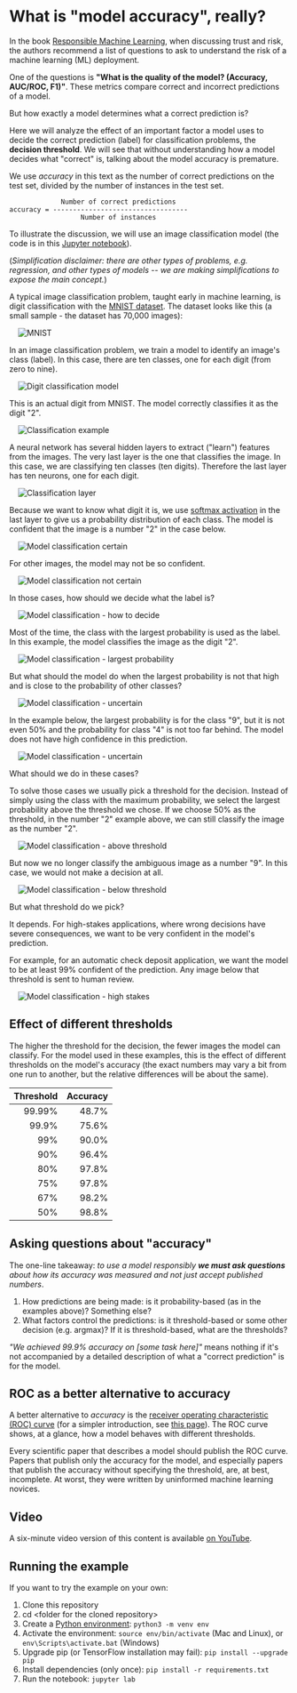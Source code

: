 # What is "model accuracy", really?

In the book [Responsible Machine Learning](https://www.h2o.ai/resources/ebook/responsible-machine-learning/),
when discussing trust and risk, the authors recommend a list of questions to ask to understand the
risk of a machine learning (ML) deployment.

One of the questions is **"What is the quality of the model? (Accuracy, AUC/ROC, F1)"**. These
metrics compare correct and incorrect predictions of a model.

But how exactly a model determines what a correct prediction is?

Here we will analyze the effect of an important factor a model uses to decide the correct
prediction (label) for classification problems, the **decision threshold**. We will see that
without understanding how a model decides what "correct" is, talking about the model accuracy
is premature.

We use _accuracy_ in this text as the number of correct predictions on the test set, divided by the
number of instances in the test set.

```text
             Number of correct predictions
accuracy = ----------------------------------
                  Number of instances
```

To illustrate the discussion, we will use an image classification model (the code is in this
[Jupyter notebook](./softmax-thresholds.ipynb)).

(_Simplification disclaimer: there are other types of problems, e.g. regression, and other types of
models -- we are making simplifications to expose the main concept._)

A typical image classification problem, taught early in machine learning, is digit classification with the
[MNIST dataset](http://yann.lecun.com/exdb/mnist/). The dataset looks like this (a small sample -
the dataset has 70,000 images):

&nbsp;&nbsp;&nbsp;&nbsp;![MNIST](./pics/mnist.png)

In an image classification problem, we train a model to identify an image's class (label).
In this case, there are ten classes, one for each digit (from zero to nine).

&nbsp;&nbsp;&nbsp;&nbsp;![Digit classification model](./pics/digit-classification-model.png)

This is an actual digit from MNIST. The model correctly classifies it as the digit "2".

&nbsp;&nbsp;&nbsp;&nbsp;![Classification example](./pics/digit-classification-example.png)

A neural network has several hidden layers to extract ("learn") features from the images. The very
last layer is the one that classifies the image. In this case, we are classifying ten classes (ten
digits). Therefore the last layer has ten neurons, one for each digit.

&nbsp;&nbsp;&nbsp;&nbsp;![Classification layer](./pics/classification-layer.png)

Because we want to know what digit it is, we use [softmax activation](https://www.tensorflow.org/api_docs/python/tf/keras/activations/softmax)
in the last layer to give us a probability distribution of each class. The model
is confident that the image is a number "2" in the case below.

&nbsp;&nbsp;&nbsp;&nbsp;![Model classification certain](./pics/model-classification-certain.png)

For other images, the model may not be so confident.

&nbsp;&nbsp;&nbsp;&nbsp;![Model classification not certain](./pics/model-classification-not-certain.png)

In those cases, how should we decide what the label is?

&nbsp;&nbsp;&nbsp;&nbsp;![Model classification - how to decide](./pics/model-classification-how-to-decide.png)

Most of the time, the class with the largest probability is used as the label. In this example, the
model classifies the image as the digit "2".

&nbsp;&nbsp;&nbsp;&nbsp;![Model classification - largest probability](./pics/model-classification-use-largest.png)

But what should the model do when the largest probability is not that high and is close to the
probability of other classes?

&nbsp;&nbsp;&nbsp;&nbsp;![Model classification - uncertain](./pics/model-classification-uncertain.png)

In the example below, the largest probability is for the class "9", but it is not even 50% and the
probability for class "4" is not too far behind. The model does not have high confidence in this
prediction.

&nbsp;&nbsp;&nbsp;&nbsp;![Model classification - uncertain](./pics/model-classification-uncertain2.png)

What should we do in these cases?

To solve those cases we usually pick a threshold for the decision. Instead of simply using the class
with the maximum probability, we select the largest probability above the threshold we chose. If we
choose 50% as the threshold, in the number "2" example above, we can still classify the image
as the number "2".

&nbsp;&nbsp;&nbsp;&nbsp;![Model classification - above threshold](./pics/model-classification-threshold-above.png)

But now we no longer classify the ambiguous image as a number "9". In this case, we would not make
a decision at all.

&nbsp;&nbsp;&nbsp;&nbsp;![Model classification - below threshold](./pics/model-classification-threshold-below.png)

But what threshold do we pick?

It depends. For high-stakes applications, where wrong decisions have severe consequences, we want to
be very confident in the model's prediction.

For example, for an automatic check deposit application, we want the model to be at least 99%
confident of the prediction. Any image below that threshold is sent to human review.

&nbsp;&nbsp;&nbsp;&nbsp;![Model classification - high stakes](./pics/model-classification-high-stakes.png)

## Effect of different thresholds

The higher the threshold for the decision, the fewer images the model can classify. For the model used in these examples, this is the effect of different thresholds on the model's accuracy (the exact numbers may vary a bit from one run to another, but the relative differences will be about the same).

| Threshold | Accuracy |
| --------: | -------: |
|    99.99% |    48.7% |
|     99.9% |    75.6% |
|       99% |    90.0% |
|       90% |    96.4% |
|       80% |    97.8% |
|       75% |    97.8% |
|       67% |    98.2% |
|       50% |    98.8% |

## Asking questions about "accuracy"

The one-line takeaway: _to use a model responsibly **we must ask questions** about how its accuracy
was measured and not just accept published numbers_.

1. How predictions are being made: is it probability-based (as in the examples above)? Something
   else?
1. What factors control the predictions: is it threshold-based or some other decision (e.g. argmax)?
   If it is threshold-based, what are the thresholds?

_"We achieved 99.9% accuracy on [some task here]"_ means nothing if it's not accompanied by a
detailed description of what a "correct prediction" is for the model.

## ROC as a better alternative to accuracy

A better alternative to _accuracy_ is the [receiver operating characteristic (ROC) curve](https://en.wikipedia.org/wiki/Receiver_operating_characteristic) (for a simpler introduction, see [this page](https://developers.google.com/machine-learning/crash-course/classification/roc-and-auc)). The ROC curve shows, at a glance, how a model behaves with different thresholds.

Every scientific paper that describes a model should publish the ROC curve. Papers that publish only the accuracy for the model, and especially papers that publish the accuracy without specifying the threshold, are, at best, incomplete. At worst, they were written by uninformed machine learning novices.

## Video

A six-minute video version of this content is available [on YouTube](https://youtu.be/OI6DNLJxzTU).

## Running the example

If you want to try the example on your own:

1. Clone this repository
1. cd &lt;folder for the cloned repository&gt;
1. Create a [Python environment](https://docs.python.org/3/tutorial/venv.html): `python3 -m venv env`
1. Activate the environment: `source env/bin/activate` (Mac and Linux), or `env\Scripts\activate.bat` (Windows)
1. Upgrade pip (or TensorFlow installation may fail): `pip install --upgrade pip`
1. Install dependencies (only once): `pip install -r requirements.txt`
1. Run the notebook: `jupyter lab`
